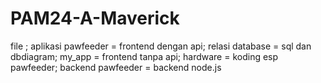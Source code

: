 # PAM24-A-Maverick

file ;
aplikasi pawfeeder = frontend dengan api;
relasi database = sql dan dbdiagram;
my_app = frontend tanpa api;
hardware = koding esp pawfeeder;
backend pawfeeder = backend node.js
